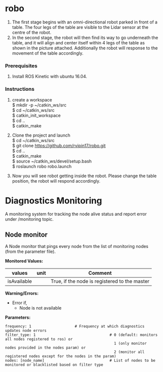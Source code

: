 # robo
1) The first stage begins with an omni-directional robot parked in front of a table. The four legs of the table are visible to the Lidar sensor at the centre of the robot.
2) In the second stage, the robot will then find its way to go underneath the table, and it will align and center itself within 4 legs of the table as shown in the picture attached. Additionally the robot will response to the movement of the table accordingly.

### Prerequisites

1) Install ROS Kinetic with ubuntu 16.04.

### Instructions

1) create a workspace <br />
$ mkdir -p ~/catkin_ws/src <br />
$ cd ~/catkin_ws/src <br />
$ catkin_init_workspace <br />
$ cd .. <br />
$ catkin_make <br />
   
2) Clone the project and launch <br />
$ cd ~/catkin_ws/src <br />
$ git clone https://github.com/rvipin17/robo.git <br />
$ cd .. <br />
$ catkin_make <br />
$ source ~/catkin_ws/devel/setup.bash <br />
$ roslaunch robo robo.launch <br />

3) Now you will see robot getting inside the robot. Please change the table position, the robot will respond accordingly. 

# Diagnostics Monitoring

A monitoring system for tracking the node alive status and report error under /monitoring topic. 

## Node monitor

A Node monitor that pings every node from the list of monitoring nodes (from the parameter file). 

**Monitored Values:**

|     values      | unit  |          Comment                   |
|-----------------|-------|------------------------------------|
|     isAvailable    |       |         True, if the node is registered to the master                          |

**Warning/Errors:**

* Error if, 
     * Node is not available

**Parameters:**


	frequency: 1					# Frequency at which diagnostics updates node errors
	filter_type: 1                                  # 0 (default: monitors all nodes registered to ros) or 
                                                      1 (only monitor nodes provided in the nodes param) or
                                                      2 (monitor all registered nodes except for the nodes in the param)
    nodes: [node_name]                              # List of nodes to be monitored or blacklisted based on filter type
